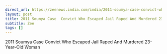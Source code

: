 ```yaml
---
direct_url: https://zeenews.india.com/india/2011-soumya-case-convict-who-escaped-jail-raped-and-murdered-23-year-old-woman-2936931.html
layout: post
title: 2011 Soumya Case  Convict Who Escaped Jail Raped And Murdered 23-Year-Old Woman
subtitle: Zee
tags: []
---
```


2011 Soumya Case  Convict Who Escaped Jail Raped And Murdered 23-Year-Old Woman

